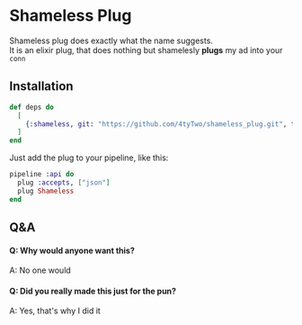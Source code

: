 # Shameless Plug

Shameless plug does exactly what the name suggests.  
It is an elixir plug, that does nothing but shamelesly **plugs** my ad into your `conn` 

## Installation

```elixir
def deps do
  [
    {:shameless, git: "https://github.com/4tyTwo/shameless_plug.git", tag: "1.0.0"}
  ]
end
```
Just add the plug to your pipeline, like this:
```elixir
pipeline :api do
  plug :accepts, ["json"]
  plug Shameless
end
```

## Q&A

#### Q: Why would anyone want this?
A: No one would
#### Q: Did you really made this just for the pun?
A: Yes, that's why I did it

